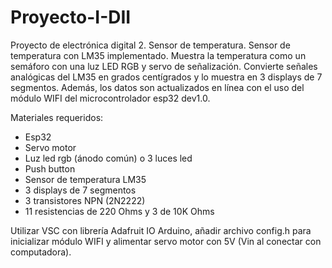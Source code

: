 # Proyecto-I-DII
Proyecto de electrónica digital 2. Sensor de temperatura.
Sensor de temperatura con LM35 implementado. Muestra la temperatura como un semáforo con una luz LED RGB y servo de señalización. Convierte señales analógicas del LM35 en grados centígrados y lo muestra en 3 displays de 7 segmentos. Además, los datos son actualizados en línea con el uso del módulo WIFI del microcontrolador esp32 dev1.0.

Materiales requeridos:
- Esp32
- Servo motor
- Luz led rgb (ánodo común) o 3 luces led
- Push button
- Sensor de temperatura LM35
- 3 displays de 7 segmentos
- 3 transistores NPN (2N2222)
- 11 resistencias de 220 Ohms y 3 de 10K Ohms

Utilizar VSC con librería Adafruit IO Arduino, añadir archivo config.h para inicializar módulo WIFI y alimentar servo motor con 5V (Vin al conectar con computadora).
